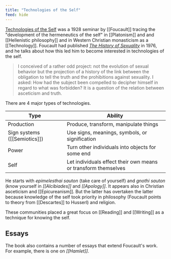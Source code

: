 ```yaml
---
title: "Technologies of the Self"
feed: hide
---
```


[Technologies of the Self](https://www.worldcat.org/title/technologies-of-the-self-a-seminar-with-michel-foucault/oclc/988085468&referer=brief_results) was a 1928 seminar by [[Foucault]] tracing the "development of the hermeneutics of the self" in [[Platonism]] and and [[Hellenistic philosophy]] and in Western Christian monasticism as a [[Technology]]. Foucault had published _[The History of Sexuality](https://www.worldcat.org/title/history-of-sexuality-an-introduction/oclc/1156091497&referer=brief_results)_ in 1976, and he talks about how this led him to become interested in technologies of the self.

> I conceived of a rather odd project: not the evolution of sexual behavior but the projection of a history of the link between the obligation to tell the truth and the prohibitions against sexuality. I asked: How had the subject been compelled to decipher himself in regard to what was forbidden? It is a question of the relation between asceticism and truth. 

There are 4 major types of technologies.

|Type|Ability|
|----|-------|
|Production|Produce, transform, manipulate things|
|Sign systems ([[Semiotics]])|Use signs, meanings, symbols, or signification|
|Power|Turn other individuals into objects for some end|
|Self|Let individuals effect their own means or transform themselves|

He starts with _epimelesthai sauton_ (take care of yourself) and _gnothi sauton_ (know yourself in _[[Alcibiades]]_ and _[[Apology]]_. It appears also in Christian asceticism and [[Epicureanism]]. But the latter has overtaken the latter because knowledge of the self took priority in philosophy (Foucault points to theory from [[Descartes]] to Husserl) and religion.

These communities placed a great focus on [[Reading]] and [[Writing]] as a technique for knowing the self. 

## Essays

The book also contains a number of essays that extend Foucault's work. For example, there is one on _[[Hamlet]]_.